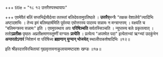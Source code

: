 +++
title = "१८ १२ उत्तरैरुपस्थायापः"

+++
एवमेवैतं बलिं सप्तभिर्द्रव्यैर्दत्वा ततस्तां बलिदेवतामुपतिष्ठते ।
**उत्तरैर्**मन्त्रैः "तक्षक वेशालेये"त्यादिभिः
अष्टादशभिः ।
तेभ्य इमं बलिमहार्षमिति पूर्वस्या एवोत्तरस्य पादस्य सन्नामः न मन्त्रान्तरम् ।
वक्ष्यति च "बलिमन्त्रस्य सन्नामः" इति ।
एवमुपस्थाय अपः **परिषिञ्चति** सर्वतस्सिञ्चति ।
न्युप्तस्य बलेः प्रकृतत्वात् ।
ततो**ऽप्रतीक्षः** पृष्ठतः अप्रतीक्षमाणस्तूष्णीं वाग्यतः **प्रत्येति** ।
प्रत्येत्य "अपश्वेत पदा" इत्येताभ्यां ऋग्भ्यां उदकुंभेन **अन्तरतोऽगारं** निवेशनं वा परिषिच्य **ब्रह्मणान् युग्मान् भोजयेत्** स्थालीपाकशेषादिभिः ॥१२॥

इति श्रीहरदत्तविरचितायां गृह्यवृत्तावनाकुलायामष्टादशः खण्डः ॥१७॥
